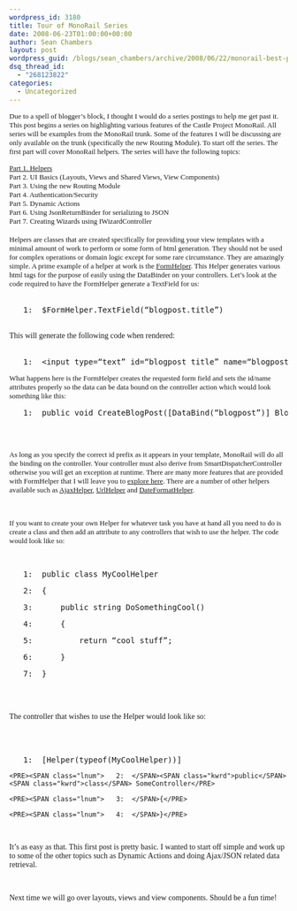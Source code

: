 ```yaml
---
wordpress_id: 3180
title: Tour of MonoRail Series
date: 2008-06-23T01:00:00+00:00
author: Sean Chambers
layout: post
wordpress_guid: /blogs/sean_chambers/archive/2008/06/22/monorail-best-practices-series.aspx
dsq_thread_id:
  - "268123822"
categories:
  - Uncategorized
---
```

<FONT face="Trebuchet MS" size="2">Due to a spell of blogger&#8217;s block, I thought I would do a series postings to help me get past it. This post begins a series on highlighting various features of the Castle Project MonoRail. All series will be examples from the MonoRail trunk. Some of the features I will be discussing are only available on the trunk (specifically the new Routing Module). To start off the series. The first part will cover MonoRail helpers. The series will have the following topics: </FONT>


  


<DIV>
  <FONT face="Trebuchet MS" size="2"><A href="http://www.lostechies.com/blogs/sean_chambers/archive/2008/06/22/monorail-best-practices-series.aspx">Part 1. Helpers</A><BR />Part 2. UI Basics (Layouts, Views and Shared Views, View Components)<BR />Part 3. Using the new Routing Module<BR />Part 4. Authentication/Security</FONT>
</DIV>


  


<DIV>
  <FONT face="Trebuchet MS" size="2">Part 5. Dynamic Actions<BR />Part 6. Using JsonReturnBinder for serializing to JSON<BR />Part 7. Creating Wizards using IWizardController</FONT>
</DIV>


  


<DIV>
  <FONT face="Trebuchet MS" size="2"></FONT>&nbsp;
</DIV>


  


<DIV>
  <FONT face="Trebuchet MS" size="2">Helpers are classes that are created specifically for providing your view templates with a minimal amount of work to perform or some form of html generation. They should not be used for complex operations or domain logic except for some rare circumstance. They are amazingly simple. A prime example of a helper at work is the </FONT><A class="" href="http://castleproject.org/monorail/documentation/trunk/helpers/form/index.html" target="_blank"><FONT face="Trebuchet MS" size="2">FormHelper</FONT></A><FONT face="Trebuchet MS" size="2">. This Helper generates various html tags for the purpose of easily using the DataBinder on your controllers. Let&#8217;s look at the code required to have the FormHelper generate a TextField for us:</FONT>
</DIV>


  


<DIV>
  <FONT face="Trebuchet MS" size="2"></FONT>&nbsp;
</DIV>


  


<DIV class="csharpcode">
  <PRE><SPAN class="lnum">   1:  </SPAN>$FormHelper.TextField(<SPAN class="str">&#8220;blogpost.title&#8221;</SPAN>)</PRE>
</DIV>


  


<DIV class="csharpcode">
  &nbsp;
</DIV>


  


<DIV class="csharpcode">
  <FONT face="Trebuchet MS">This will generate the following code when rendered:</FONT>
</DIV>


  


<DIV class="csharpcode">
  <FONT face="Trebuchet MS"></FONT>&nbsp;
</DIV>


  


<DIV class="csharpcode">
  <PRE><SPAN class="lnum">   1:  </SPAN>&lt;input type=<SPAN class="str">&#8220;text&#8221;</SPAN> id=<SPAN class="str">&#8220;blogpost_title&#8221;</SPAN> name=<SPAN class="str">&#8220;blogpost.title&#8221;</SPAN> /&gt;</PRE>
</DIV>


  


<FONT face="Trebuchet MS" size="2">What happens here is the FormHelper creates the requested form field and sets the id/name attributes properly so the data can be data bound on the controller action which would look something like this:</FONT>


  


<DIV class="csharpcode">
  <PRE><SPAN class="lnum">   1:  </SPAN><SPAN class="kwrd">public</SPAN> <SPAN class="kwrd">void</SPAN> CreateBlogPost([DataBind(<SPAN class="str">&#8220;blogpost&#8221;</SPAN>)] BlogPost blogpost) {}</PRE>
</DIV>

<FONT face="Trebuchet MS"><br /> 

<P>
  <BR /><FONT size="2">As long as you specify the correct id prefix as it appears in your template, MonoRail will do all the binding on the controller. Your controller must also derive from SmartDispatcherController otherwise you will get an exception at runtime. There are many more features that are provided with FormHelper that I will leave you to </FONT><A href="http://castleproject.org/monorail/documentation/trunk/helpers/form/index.html"><FONT size="2">explore here</FONT></A><FONT size="2">. There are a number of other helpers available such as </FONT><A href="http://castleproject.org/monorail/documentation/trunk/helpers/ajax/index.html"><FONT size="2">AjaxHelper</FONT></A><FONT size="2">, </FONT><A href="http://castleproject.org/monorail/documentation/trunk/helpers/url/index.html"><FONT size="2">UrlHelper</FONT></A><FONT size="2"> and </FONT><A href="http://castleproject.org/monorail/documentation/trunk/helpers/date/index.html"><FONT size="2">DateFormatHelper</FONT></A><FONT size="2">.</FONT>
</P>

<br /> 

<P>
  <FONT size="2">If you want to create your own Helper for whatever task you have at hand all you need to do is create a class and then add an attribute to any controllers that wish to use the helper. The code would look like so:</FONT>
</P>

<br /> 

<DIV class="csharpcode">
  <PRE><SPAN class="lnum">   1:  </SPAN><SPAN class="kwrd">public</SPAN> <SPAN class="kwrd">class</SPAN> MyCoolHelper</PRE>
  
  <PRE><SPAN class="lnum">   2:  </SPAN>{</PRE>
  
  <PRE><SPAN class="lnum">   3:  </SPAN>    <SPAN class="kwrd">public</SPAN> <SPAN class="kwrd">string</SPAN> DoSomethingCool()</PRE>
  
  <PRE><SPAN class="lnum">   4:  </SPAN>    {</PRE>
  
  <PRE><SPAN class="lnum">   5:  </SPAN>        <SPAN class="kwrd">return</SPAN> <SPAN class="str">&#8220;cool stuff&#8221;</SPAN>;</PRE>
  
  <PRE><SPAN class="lnum">   6:  </SPAN>    }</PRE>
  
  <PRE><SPAN class="lnum">   7:  </SPAN>}</PRE>
</DIV>

<br /> 

<DIV class="csharpcode">
  &nbsp;
</DIV>

<br /> 

<DIV class="csharpcode">
  <FONT face="Trebuchet MS">The controller that wishes to use the Helper would look like so:<BR /></FONT>
</DIV>

<br /> 

<DIV class="csharpcode">
  <FONT face="Trebuchet MS">&nbsp;</DIV></FONT><br /> 
  
  <DIV class="csharpcode">
    <PRE><SPAN class="lnum">   1:  </SPAN>[Helper(<SPAN class="kwrd">typeof</SPAN>(MyCoolHelper))]</PRE>
    
    <PRE><SPAN class="lnum">   2:  </SPAN><SPAN class="kwrd">public</SPAN> <SPAN class="kwrd">class</SPAN> SomeController</PRE>
    
    <PRE><SPAN class="lnum">   3:  </SPAN>{</PRE>
    
    <PRE><SPAN class="lnum">   4:  </SPAN>}</PRE>
  </DIV>
  
  <br /> 
  
  <P>
    It&#8217;s as easy as that. This first post is pretty basic. I wanted to start off simple and work up to some of the other topics such as Dynamic Actions and doing Ajax/JSON related data retrieval.
  </P>
  
  <br /> 
  
  <P>
    Next time we will go over layouts, views and view components. Should be a fun time!</FONT>
  </P></p>